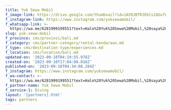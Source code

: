 ```yaml
---
title: Yuk Sewa Mobil
f_image-link: https://drive.google.com/thumbnail?id=1AV8JBTRJEkCv1QGufLSA7Ge5AmoV25Hh
f_instagram-link: https://www.instagram.com/yuksewamobil/
f_whatsapp-link: >-
  https://wa.me/6281999199551?text=Halo%20Yuk%20Sewa%20Mobil,%20saya%20dapat%20info%20dari%20@loocale.id%20dan%20punya%20pertanyaan
slug: yuk-sewa-mobil
f_province: cms/provinsi/bali.md
f_category: cms/partner-category/rental-kendaraan.md
f_type: cms/destination-type/experiences.md
f_location: cms/location/bali.md
updated-on: '2023-09-18T04:19:55.978Z'
created-on: '2023-09-10T17:04:00.018Z'
published-on: '2023-09-18T04:34:08.284Z'
f_instagram: https://www.instagram.com/yuksewamobil/
f_wa-contact: >-
  https://wa.me/6281999199551?text=Halo%20Yuk%20Sewa%20Mobil,%20saya%20dapat%20info%20dari%20@loocale.id%20dan%20punya%20pertanyaan
f_partner-name: Yuk Sewa Mobil
f_service-1: Diving
layout: '[partners].html'
tags: partners
---
```



